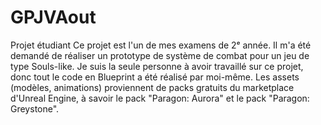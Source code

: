 # GPJVAout
Projet étudiant
Ce projet est l'un de mes examens de 2ᵉ année. Il m'a été demandé de réaliser un prototype de système de combat pour un jeu de type Souls-like.
Je suis la seule personne à avoir travaillé sur ce projet, donc tout le code en Blueprint a été réalisé par moi-même. Les assets (modèles, animations) proviennent de packs gratuits du marketplace d'Unreal Engine, à savoir le pack "Paragon: Aurora" et le pack "Paragon: Greystone".
